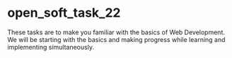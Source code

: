 # open_soft_task_22
These tasks are to make you familiar with the basics of Web Development. We will be starting with the basics and making progress while learning and implementing simultaneously.
